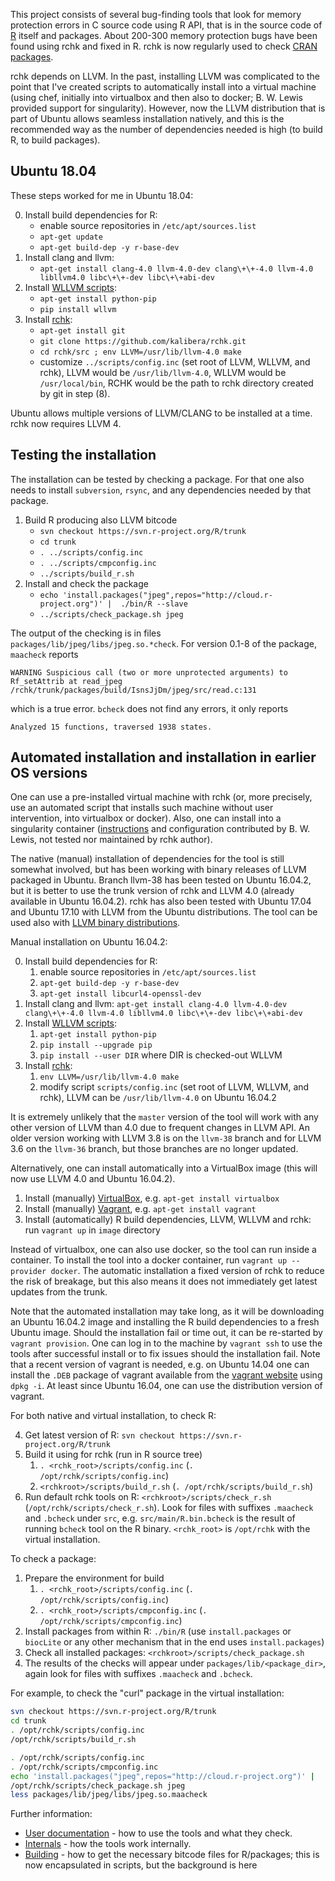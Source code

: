 
This project consists of several bug-finding tools that look for memory
protection errors in C source code using R API, that is in the source code
of [R](http://www.r-project.org/) itself and packages.  About 200-300 memory
protection bugs have been found using rchk and fixed in R. rchk is
now regularly used to check
[CRAN packages](https://github.com/kalibera/cran-checks/tree/master/rchk).

rchk depends on LLVM.  In the past, installing LLVM was complicated to the
point that I've created scripts to automatically install into a virtual
machine (using chef, initially into virtualbox and then also to docker;
B. W. Lewis provided support for singularity). However, now the LLVM
distribution that is part of Ubuntu allows seamless installation natively,
and this is the recommended way as the number of dependencies needed is high
(to build R, to build packages).

## Ubuntu 18.04

These steps worked for me in Ubuntu 18.04:

0. Install build dependencies for R:
	* enable source repositories in `/etc/apt/sources.list`
	* `apt-get update`
	* `apt-get build-dep -y r-base-dev`
1. Install clang and llvm:
	* `apt-get install clang-4.0 llvm-4.0-dev clang\+\+-4.0 llvm-4.0 libllvm4.0 libc\+\+-dev libc\+\+abi-dev`
2. Install [WLLVM scripts](https://github.com/travitch/whole-program-llvm):
	* `apt-get install python-pip`
	* `pip install wllvm`
3. Install [rchk](https://github.com/kalibera/rchk.git):
	* `apt-get install git`
	* `git clone https://github.com/kalibera/rchk.git`
	* `cd rchk/src ; env LLVM=/usr/lib/llvm-4.0 make`
	* customize `../scripts/config.inc` (set root of LLVM, WLLVM, and rchk), LLVM
	would be `/usr/lib/llvm-4.0`, WLLVM would be `/usr/local/bin`, RCHK would be the
	path to rchk directory created by git in step (8).

Ubuntu allows multiple versions of LLVM/CLANG to be installed at a time.
rchk now requires LLVM 4.

## Testing the installation

The installation can be tested by checking a package.  For that one also
needs to install `subversion`, `rsync`, and any dependencies needed by that
package.

1. Build R producing also LLVM bitcode
	* `svn checkout https://svn.r-project.org/R/trunk`
	* `cd trunk`
	* `. ../scripts/config.inc`
	* `. ../scripts/cmpconfig.inc`
	* `../scripts/build_r.sh`
2. Install and check the package
	* `echo 'install.packages("jpeg",repos="http://cloud.r-project.org")' |  ./bin/R --slave`
	* `../scripts/check_package.sh jpeg`

The output of the checking is in files
`packages/lib/jpeg/libs/jpeg.so.*check`. For version 0.1-8 of the package,
`maacheck` reports

```
WARNING Suspicious call (two or more unprotected arguments) to Rf_setAttrib at read_jpeg /rchk/trunk/packages/build/IsnsJjDm/jpeg/src/read.c:131
```

which is a true error. `bcheck` does not find any errors, it only reports

```
Analyzed 15 functions, traversed 1938 states.
```

## Automated installation and installation in earlier OS versions

One can use a pre-installed virtual machine with rchk (or, more precisely,
use an automated script that installs such machine without user
intervention, into virtualbox or docker).  Also, one can install into a
singularity container ([instructions](image/README_SINGULARITY.md) and
configuration contributed by B. W. Lewis, not tested nor maintained by
rchk author).

The native (manual) installation of dependencies for the tool is still
somewhat involved, but has been working with binary releases of LLVM
packaged in Ubuntu.  Branch llvm-38 has been tested on Ubuntu 16.04.2, but
it is better to use the trunk version of rchk and LLVM 4.0 (already
available in Ubuntu 16.04.2).  rchk has also been tested with Ubuntu 17.04
and Ubuntu 17.10 with LLVM from the Ubuntu distributions.  The tool can be
used also with [LLVM binary distributions](http://llvm.org/releases/download.html).

Manual installation on Ubuntu 16.04.2:

0. Install build dependencies for R:
	1. enable source repositories in `/etc/apt/sources.list`
	2. `apt-get build-dep -y r-base-dev`
	3. `apt-get install libcurl4-openssl-dev`
1. Install clang and llvm: `apt-get install clang-4.0 llvm-4.0-dev clang\+\+-4.0 llvm-4.0 libllvm4.0 libc\+\+-dev libc\+\+abi-dev`
2. Install [WLLVM scripts](https://github.com/travitch/whole-program-llvm):
	1. `apt-get install python-pip`
	2. `pip install --upgrade pip`
	3. `pip install --user DIR` where DIR is checked-out WLLVM
3. Install [rchk](https://github.com/kalibera/rchk.git):
	1. `env LLVM=/usr/lib/llvm-4.0 make`
	2. modify script `scripts/config.inc` (set root of LLVM, WLLVM, and rchk), LLVM can be `/usr/lib/llvm-4.0` on Ubuntu 16.04.2

It is extremely unlikely that the `master` version of the tool will work
with any other version of LLVM than 4.0 due to frequent changes in LLVM API. 
An older version working with LLVM 3.8 is on the `llvm-38` branch and for
LLVM 3.6 on the `llvm-36` branch, but those branches are no longer updated.

Alternatively, one can install automatically into a VirtualBox image (this
will now use LLVM 4.0 and Ubuntu 16.04.2).

1. Install (manually) [VirtualBox](https://www.virtualbox.org/wiki/Downloads), e.g. `apt-get install virtualbox`
2. Install (manually) [Vagrant](https://www.vagrantup.com/), e.g. `apt-get install vagrant`
3. Install (automatically) R build dependencies, LLVM, WLLVM and rchk: run `vagrant up` in `image` directory

Instead of virtualbox, one can also use docker, so the tool can run inside a
container.  To install the tool into a docker container, run `vagrant up
--provider docker`. The automatic installation a fixed version of rchk
to reduce the risk of breakage, but this also means it does not immediately
get latest updates from the trunk.

Note that the automated installation may take long, as it will be
downloading an Ubuntu 16.04.2 image and installing the R build dependencies
to a fresh Ubuntu image. Should the installation fail or time out, it can
be re-started by `vagrant provision`. One can log in to the machine by
`vagrant ssh` to use the tools after successful install or to fix issues
should the installation fail. Note that a recent version of vagrant is
needed, e.g. on Ubuntu 14.04 one can install the `.DEB` package of vagrant
available from the [vagrant website](https://www.vagrantup.com/downloads.html)
using `dpkg -i`. At least since Ubuntu 16.04, one can use the distribution
version of vagrant.

For both native and virtual installation, to check R:

4. Get latest version of R: `svn checkout https://svn.r-project.org/R/trunk`
5. Build it using for rchk (run in R source tree)
	1. `. <rchk_root>/scripts/config.inc` (`. /opt/rchk/scripts/config.inc`)
	2. `<rchkroot>/scripts/build_r.sh` (`. /opt/rchk/scripts/build_r.sh`)
6. Run default rchk tools on R: `<rchkroot>/scripts/check_r.sh` (`/opt/rchk/scripts/check_r.sh`). Look for
files with suffixes `.maacheck` and `.bcheck` under `src`, e.g. 
`src/main/R.bin.bcheck` is the result of running `bcheck` tool on the R
binary. `<rchk_root>` is `/opt/rchk` with the virtual installation.

To check a package:

1. Prepare the environment for build
	1. `. <rchk_root>/scripts/config.inc` (`. /opt/rchk/scripts/config.inc`)
	2. `. <rchk_root>/scripts/cmpconfig.inc` (`. /opt/rchk/scripts/cmpconfig.inc`)
2. Install packages from within R: `./bin/R` (use `install.packages` or
`biocLite` or any other mechanism that in the end uses `install.packages`)
3. Check all installed packages: `<rchkroot>/scripts/check_package.sh`
4. The results of the checks will appear under `packages/lib/<package_dir>`,
again look for files with suffixes `.maacheck` and `.bcheck`.

For example, to check the "curl" package in the virtual installation:

```bash
svn checkout https://svn.r-project.org/R/trunk
cd trunk
. /opt/rchk/scripts/config.inc
/opt/rchk/scripts/build_r.sh

. /opt/rchk/scripts/config.inc
. /opt/rchk/scripts/cmpconfig.inc
echo 'install.packages("jpeg",repos="http://cloud.r-project.org")' |  ./bin/R --slave
/opt/rchk/scripts/check_package.sh jpeg
less packages/lib/jpeg/libs/jpeg.so.maacheck
```

Further information:

* [User documentation](doc/USAGE.md) - how to use the tools and what they check.
* [Internals](doc/INTERNALS.md) - how the tools work internally.
* [Building](doc/BUILDING.md) - how to get the necessary bitcode files for R/packages; this is now encapsulated in scripts, but the background is here
